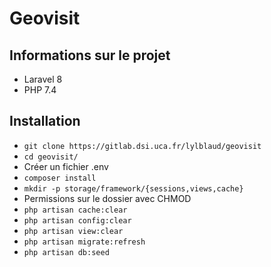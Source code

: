 # Geovisit

## Informations sur le projet

- Laravel 8
- PHP 7.4

## Installation

- ```git clone https://gitlab.dsi.uca.fr/lylblaud/geovisit```
- ```cd geovisit/```
- Créer un fichier .env
- ```composer install```
- ```mkdir -p storage/framework/{sessions,views,cache}```
- Permissions sur le dossier avec CHMOD
- ```php artisan cache:clear```
- ```php artisan config:clear```
- ```php artisan view:clear```
- ```php artisan migrate:refresh```
- ```php artisan db:seed```